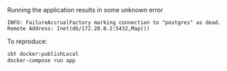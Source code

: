 Running the application results in some unknown error
```
INFO: FailureAccrualFactory marking connection to "postgres" as dead. Remote Address: Inet(db/172.20.0.2:5432,Map())
```

To reproduce:

```sh
sbt docker:publishLocal
docker-compose run app
```